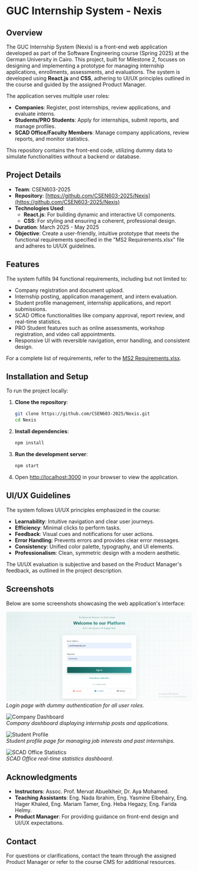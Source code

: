 # GUC Internship System - Nexis

## Overview
The GUC Internship System (Nexis) is a front-end web application developed as part of the Software Engineering course (Spring 2025) at the German University in Cairo. This project, built for Milestone 2, focuses on designing and implementing a prototype for managing internship applications, enrollments, assessments, and evaluations. The system is developed using **React.js** and **CSS**, adhering to UI/UX principles outlined in the course and guided by the assigned Product Manager.

The application serves multiple user roles:
- **Companies**: Register, post internships, review applications, and evaluate interns.
- **Students/PRO Students**: Apply for internships, submit reports, and manage profiles.
- **SCAD Office/Faculty Members**: Manage company applications, review reports, and monitor statistics.

This repository contains the front-end code, utilizing dummy data to simulate functionalities without a backend or database.

## Project Details
- **Team**: CSEN603-2025
- **Repository**: [https://github.com/CSEN603-2025/Nexis](https://github.com/CSEN603-2025/Nexis)
- **Technologies Used**:
  - **React.js**: For building dynamic and interactive UI components.
  - **CSS**: For styling and ensuring a coherent, professional design.
- **Duration**: March 2025 - May 2025
- **Objective**: Create a user-friendly, intuitive prototype that meets the functional requirements specified in the "MS2 Requirements.xlsx" file and adheres to UI/UX guidelines.

## Features
The system fulfills 94 functional requirements, including but not limited to:
- Company registration and document upload.
- Internship posting, application management, and intern evaluation.
- Student profile management, internship applications, and report submissions.
- SCAD Office functionalities like company approval, report review, and real-time statistics.
- PRO Student features such as online assessments, workshop registration, and video call appointments.
- Responsive UI with reversible navigation, error handling, and consistent design.

For a complete list of requirements, refer to the [MS2 Requirements.xlsx](https://github.com/CSEN603-2025/Nexis/blob/main/docs/MS2_Requirements.xlsx).

## Installation and Setup
To run the project locally:

1. **Clone the repository**:
   ```bash
   git clone https://github.com/CSEN603-2025/Nexis.git
   cd Nexis
   ```

2. **Install dependencies**:
   ```bash
   npm install
   ```

3. **Run the development server**:
   ```bash
   npm start
   ```

4. Open [http://localhost:3000](http://localhost:3000) in your browser to view the application.

## UI/UX Guidelines
The system follows UI/UX principles emphasized in the course:
- **Learnability**: Intuitive navigation and clear user journeys.
- **Efficiency**: Minimal clicks to perform tasks.
- **Feedback**: Visual cues and notifications for user actions.
- **Error Handling**: Prevents errors and provides clear error messages.
- **Consistency**: Unified color palette, typography, and UI elements.
- **Professionalism**: Clean, symmetric design with a modern aesthetic.

The UI/UX evaluation is subjective and based on the Product Manager's feedback, as outlined in the project description.

## Screenshots
Below are some screenshots showcasing the web application's interface:

![Login Page](screenshots/login-page.png)  
*Login page with dummy authentication for all user roles.*

![Company Dashboard](screenshots/company-dashboard.png)  
*Company dashboard displaying internship posts and applications.*

![Student Profile](screenshots/student-profile.png)  
*Student profile page for managing job interests and past internships.*

![SCAD Office Statistics](screenshots/scad-statistics.png)  
*SCAD Office real-time statistics dashboard.*




## Acknowledgments
- **Instructors**: Assoc. Prof. Mervat Abuelkheir, Dr. Aya Mohamed.
- **Teaching Assistants**: Eng. Nada Ibrahim, Eng. Yasmine Elbehairy, Eng. Hager Khaled, Eng. Mariam Tamer, Eng. Heba Hegazy, Eng. Farida Helmy.
- **Product Manager**: For providing guidance on front-end design and UI/UX expectations.

## Contact
For questions or clarifications, contact the team through the assigned Product Manager or refer to the course CMS for additional resources.
